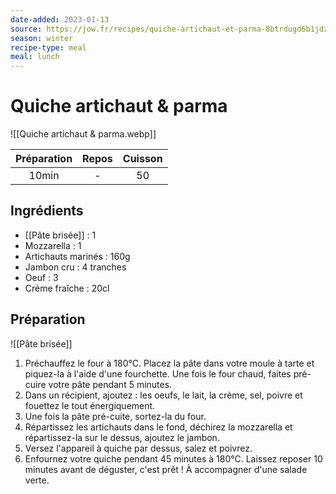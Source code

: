 ```yaml
---
date-added: 2023-01-13
source: https://jow.fr/recipes/quiche-artichaut-et-parma-8btrdugd6b1jdzgp10qd
season: winter
recipe-type: meal
meal: lunch
---
```


# Quiche artichaut & parma

![[Quiche artichaut & parma.webp]]

| Préparation | Repos | Cuisson |
|:-----------:|:-----:|:-------:|
|    10min    |   -   |   50    |

## Ingrédients

- [[Pâte brisée]] : 1
- Mozzarella : 1
- Artichauts marinés : 160g
- Jambon cru : 4 tranches
- Oeuf : 3
- Crème fraîche : 20cl

## Préparation

![[Pâte brisée]]

1. Préchauffez le four à 180°C. Placez la pâte dans votre moule à tarte et piquez-la à l'aide d'une fourchette. Une fois le four chaud, faites pré-cuire votre pâte pendant 5 minutes.
2. Dans un récipient, ajoutez : les oeufs, le lait, la crème, sel, poivre et fouettez le tout énergiquement.
3. Une fois la pâte pré-cuite, sortez-la du four.
4. Répartissez les artichauts dans le fond, déchirez la mozzarella et répartissez-la sur le dessus, ajoutez le jambon.
5. Versez l'appareil à quiche par dessus, salez et poivrez.
6. Enfournez votre quiche pendant 45 minutes à 180°C. Laissez reposer 10 minutes avant de déguster, c'est prêt ! À accompagner d'une salade verte.
